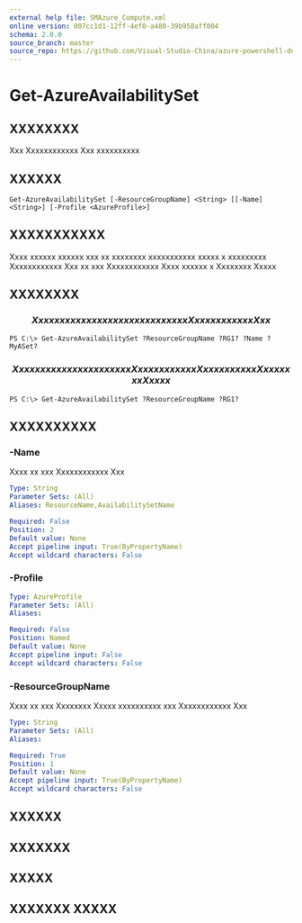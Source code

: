 ```yaml
---
external help file: SMAzure_Compute.xml
online version: 007cc1d1-12ff-4ef0-a480-39b958aff004
schema: 2.0.0
source_branch: master
source_repo: https://github.com/Visual-Studio-China/azure-powershell-docs-int
---
```


# Get-AzureAvailabilitySet
## XXXXXXXX
Xxx Xxxxxxxxxxxx Xxx xxxxxxxxxx

## XXXXXX

```
Get-AzureAvailabilitySet [-ResourceGroupName] <String> [[-Name] <String>] [-Profile <AzureProfile>]
```

## XXXXXXXXXXX
Xxxx xxxxxx xxxxxx xxx xx xxxxxxxx xxxxxxxxxxx xxxxx x xxxxxxxxx Xxxxxxxxxxxx Xxx xx xxx Xxxxxxxxxxxx Xxxx xxxxxx x Xxxxxxxx Xxxxx

## XXXXXXXX

### $$$$$$$$$$$$$$$$$$$$$$$$$$  Xxx xxxxxxxxxxx xxxxx x xxxxxxxxx Xxxxxxxxxxxx Xxx  $$$$$$$$$$$$$$$$$$$$$$$$$$
```
PS C:\> Get-AzureAvailabilitySet ?ResourceGroupName ?RG1? ?Name ?MyASet?
```

### $$$$$$$$$$$$$$$$$$$$$$$$$$  Xxx xxxxxxxxxxx xxxxx xxx Xxxxxxxxxxxx Xxxx xxxxxx x Xxxxxxxx Xxxxx  $$$$$$$$$$$$$$$$$$$$$$$$$$
```
PS C:\> Get-AzureAvailabilitySet ?ResourceGroupName ?RG1?
```

## XXXXXXXXXX

### -Name
Xxxx xx xxx Xxxxxxxxxxxx Xxx

```yaml
Type: String
Parameter Sets: (All)
Aliases: ResourceName,AvailabilitySetName

Required: False
Position: 2
Default value: None
Accept pipeline input: True(ByPropertyName)
Accept wildcard characters: False
```

### -Profile
```yaml
Type: AzureProfile
Parameter Sets: (All)
Aliases: 

Required: False
Position: Named
Default value: None
Accept pipeline input: False
Accept wildcard characters: False
```

### -ResourceGroupName
Xxxx xx xxx Xxxxxxxx Xxxxx xxxxxxxxxx xxx Xxxxxxxxxxxx Xxx

```yaml
Type: String
Parameter Sets: (All)
Aliases: 

Required: True
Position: 1
Default value: None
Accept pipeline input: True(ByPropertyName)
Accept wildcard characters: False
```

## XXXXXX

## XXXXXXX

## XXXXX

## XXXXXXX XXXXX


